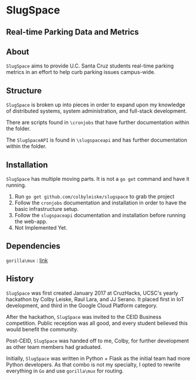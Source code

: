 # SlugSpace
Real-time Parking Data and Metrics
<br>
---
## About
`SlugSpace` aims to provide U.C. Santa Cruz students real-time parking metrics in an effort to help curb parking issues campus-wide.

## Structure
`SlugSpace` is broken up into pieces in order to expand upon my knowledge of distributed systems, system administration, and full-stack development.

There are scripts found in `\cronjobs` that have further documentation within the folder. 

The `SlugSpaceAPI` is found in `\slugspaceapi` and has further documentation within the folder.

## Installation
`SlugSpace` has multiple moving parts. It is not a `go get` command and have it running. 

1. Run `go get github.com/colbyleiske/slugspace` to grab the project
2. Follow the `cronjobs` documentation and installation in order to have the basic infrastructure setup.
3. Follow the `slugspaceapi` documentation and installation before running the web-app.
4. Not Implemented Yet.

## Dependencies
`gorilla\mux` : [link](https://github.com/gorilla/mux)

## History
`SlugSpace` was first created January 2017 at CruzHacks, UCSC's yearly hackathon by Colby Leiske, Raul Lara, and JJ Serano. It placed first in IoT development, and third in the Google Cloud Platform category.

After the hackathon, `SlugSpace` was invited to the CEID Business competition. Public reception was all good, and every student believed this would benefit the community.

Post-CEID, `SlugSpace` was handed off to me, Colby, for further development as other team members had graduated.

Initially, `SlugSpace` was written in Python + Flask as the initial team had more Python developers. 
As that combo is not my specialty, I opted to rewrite everything in `Go` and use `gorilla\mux` for routing.
